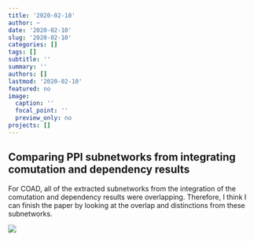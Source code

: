 ```yaml
---
title: '2020-02-10'
author: ~
date: '2020-02-10'
slug: '2020-02-10'
categories: []
tags: []
subtitle: ''
summary: ''
authors: []
lastmod: '2020-02-10'
featured: no
image:
  caption: ''
  focal_point: ''
  preview_only: no
projects: []
---
```


## Comparing PPI subnetworks from integrating comutation and dependency results

For COAD, all of the extracted subnetworks from the integration of the comutation and dependency results were overlapping.
Therefore, I think I can finish the paper by looking at the overlap and distinctions from these subnetworks.

![](/img/graphs/40_10_overlap-synlet-comutation/coad_overlap_comparison_plot.svg)
